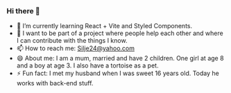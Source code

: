 ### Hi there 👋

- 🌱 I’m currently learning React + Vite and Styled Components.
- 🤔 I want to be part of a project where people help each other and where I can contribute with the things I know. 
- 📫 How to reach me: Silje24@yahoo.com
- 😄 About me: I am a mum, married and have 2 children. One girl at age 8 and a boy at age 3. I also have a tortoise as a pet.
- ⚡ Fun fact: I met my husband when I was sweet 16 years old. Today he works with back-end stuff. 
